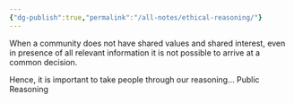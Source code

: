 ```yaml
---
{"dg-publish":true,"permalink":"/all-notes/ethical-reasoning/"}
---
```


When a community does not have shared values and shared interest, even in presence of all relevant information it is not possible to arrive at a common decision. 

Hence, it is important to take people through our reasoning… Public Reasoning